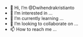 - 👋 Hi, I’m @Dwihendrakristianto
- 👀 I’m interested in ...
- 🌱 I’m currently learning ...
- 💞️ I’m looking to collaborate on ...
- 📫 How to reach me ...

<!---
Dwihendrakristianto/Dwihendrakristianto is a ✨ special ✨ repository because its `README.md` (this file) appears on your GitHub profile.
You can click the Preview link to take a look at your changes.
--->
